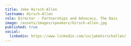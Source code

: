 ```yaml
---
title: Jake Hirsch-Allen
lastname: Hirsch-Allen
role: Director - Partnerships and Advocacy, The Dais
image: /assets/images/speakers/hirsch-allen.jpg
published: true
social:
  linkedin: https://www.linkedin.com/in/jakehirschallen/
---
```

